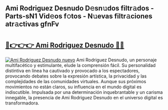 ## Ami Rodriguez Desnudo D𝚎sn𝚞dos filtr𝚊dos - Parts-sN1 Vid𝚎os f𝚘tos - N𝚞evas filtr𝚊ciones atr𝚊ctivas gfnFv

# <h2><a href="http://mb67do.tromn.icu/?c=Ami+Rodriguez+Desnudo">🔗👉👉👉 Ami Rodriguez Desnudo 🔗🔗</a></h2>

[![Ami Rodriguez Desnudo nuevo](https://i.imgur.com/pEAQMta.gif)](http://mb67do.tromn.icu/?c=Ami+Rodriguez+Desnudo)
Ami Rodriguez Desnudo, un personaje multifacético y estimulante, elude la comprensión fácil. Su personalidad distintiva en línea ha cautivado y provocado a los espectadores, provocando debates sobre la expresión artística, la privacidad y las complejidades de las comunidades virtuales. Aunque sus próximos movimientos no están claros, su influencia en el mundo digital es indiscutible. Impulsada por una determinación inquebrantable y un carisma innegable, la presencia de Ami Rodriguez Desnudo en el universo digital es transformadora.
